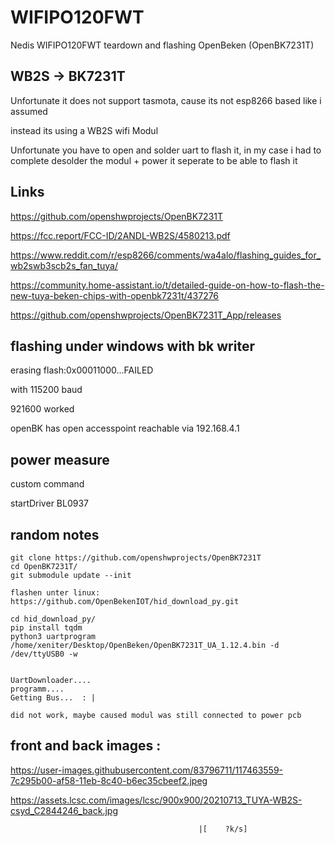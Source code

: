 # WIFIPO120FWT
Nedis WIFIPO120FWT teardown and flashing OpenBeken (OpenBK7231T)

## WB2S -> BK7231T

Unfortunate it does not support tasmota, cause its not esp8266 based like i assumed

instead its using a WB2S wifi Modul

Unfortunate you have to open and solder uart to flash it, in my case i had to complete desolder the modul + power it seperate to be able to flash it


## Links

https://github.com/openshwprojects/OpenBK7231T

https://fcc.report/FCC-ID/2ANDL-WB2S/4580213.pdf

https://www.reddit.com/r/esp8266/comments/wa4alo/flashing_guides_for_wb2swb3scb2s_fan_tuya/

https://community.home-assistant.io/t/detailed-guide-on-how-to-flash-the-new-tuya-beken-chips-with-openbk7231t/437276

https://github.com/openshwprojects/OpenBK7231T_App/releases

## flashing under windows with bk writer

erasing flash:0x00011000...FAILED

with 115200 baud

921600 worked

openBK has open accesspoint reachable via 192.168.4.1

## power measure

custom command

startDriver BL0937 


## random notes
```
git clone https://github.com/openshwprojects/OpenBK7231T
cd OpenBK7231T/
git submodule update --init

flashen unter linux:
https://github.com/OpenBekenIOT/hid_download_py.git

cd hid_download_py/
pip install tqdm
python3 uartprogram /home/xeniter/Desktop/OpenBeken/OpenBK7231T_UA_1.12.4.bin -d /dev/ttyUSB0 -w


UartDownloader....
programm....
Getting Bus...  : |   

did not work, maybe caused modul was still connected to power pcb
```

## front and back images :

https://user-images.githubusercontent.com/83796711/117463559-7c295b00-af58-11eb-8c40-b6ec35cbeef2.jpeg

https://assets.lcsc.com/images/lcsc/900x900/20210713_TUYA-WB2S-csyd_C2844246_back.jpg



                                              |[    ?k/s]
